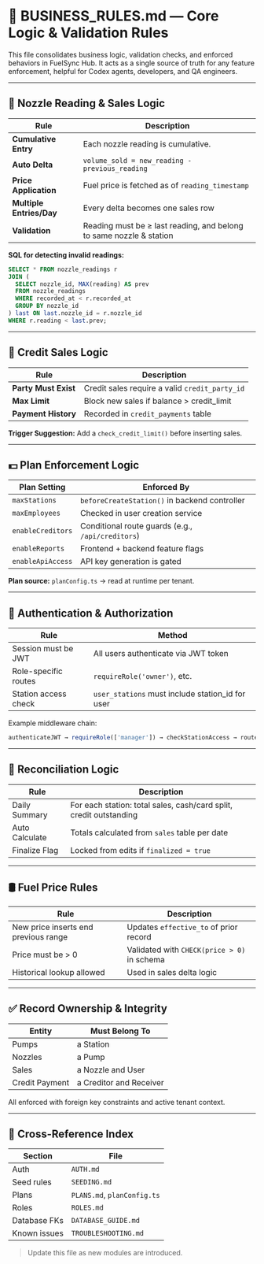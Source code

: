 # 📏 BUSINESS\_RULES.md — Core Logic & Validation Rules

This file consolidates business logic, validation checks, and enforced behaviors in FuelSync Hub. It acts as a single source of truth for any feature enforcement, helpful for Codex agents, developers, and QA engineers.

---

## 🔁 Nozzle Reading & Sales Logic

| Rule                     | Description                                                         |
| ------------------------ | ------------------------------------------------------------------- |
| **Cumulative Entry**     | Each nozzle reading is cumulative.                                  |
| **Auto Delta**           | `volume_sold = new_reading - previous_reading`                      |
| **Price Application**    | Fuel price is fetched as of `reading_timestamp`                     |
| **Multiple Entries/Day** | Every delta becomes one sales row                                   |
| **Validation**           | Reading must be ≥ last reading, and belong to same nozzle & station |

**SQL for detecting invalid readings:**

```sql
SELECT * FROM nozzle_readings r
JOIN (
  SELECT nozzle_id, MAX(reading) AS prev
  FROM nozzle_readings
  WHERE recorded_at < r.recorded_at
  GROUP BY nozzle_id
) last ON last.nozzle_id = r.nozzle_id
WHERE r.reading < last.prev;
```

---

## 🧮 Credit Sales Logic

| Rule                 | Description                                    |
| -------------------- | ---------------------------------------------- |
| **Party Must Exist** | Credit sales require a valid `credit_party_id` |
| **Max Limit**        | Block new sales if balance > credit\_limit     |
| **Payment History**  | Recorded in `credit_payments` table            |

**Trigger Suggestion:** Add a `check_credit_limit()` before inserting sales.

---

## 💵 Plan Enforcement Logic

| Plan Setting      | Enforced By                                       |
| ----------------- | ------------------------------------------------- |
| `maxStations`     | `beforeCreateStation()` in backend controller     |
| `maxEmployees`    | Checked in user creation service                  |
| `enableCreditors` | Conditional route guards (e.g., `/api/creditors`) |
| `enableReports`   | Frontend + backend feature flags                  |
| `enableApiAccess` | API key generation is gated                       |

**Plan source:** `planConfig.ts` → read at runtime per tenant.

---

## 🔐 Authentication & Authorization

| Rule                 | Method                                            |
| -------------------- | ------------------------------------------------- |
| Session must be JWT  | All users authenticate via JWT token              |
| Role-specific routes | `requireRole('owner')`, etc.                      |
| Station access check | `user_stations` must include station\_id for user |

Example middleware chain:

```ts
authenticateJWT → requireRole(['manager']) → checkStationAccess → route handler
```

---

## 🔁 Reconciliation Logic

| Rule           | Description                                                        |
| -------------- | ------------------------------------------------------------------ |
| Daily Summary  | For each station: total sales, cash/card split, credit outstanding |
| Auto Calculate | Totals calculated from `sales` table per date                      |
| Finalize Flag  | Locked from edits if `finalized = true`                            |

---

## 🛢 Fuel Price Rules

| Rule                                 | Description                                 |
| ------------------------------------ | ------------------------------------------- |
| New price inserts end previous range | Updates `effective_to` of prior record      |
| Price must be > 0                    | Validated with `CHECK(price > 0)` in schema |
| Historical lookup allowed            | Used in sales delta logic                   |

---

## ✅ Record Ownership & Integrity

| Entity         | Must Belong To          |
| -------------- | ----------------------- |
| Pumps          | a Station               |
| Nozzles        | a Pump                  |
| Sales          | a Nozzle and User       |
| Credit Payment | a Creditor and Receiver |

All enforced with foreign key constraints and active tenant context.

---

## 📎 Cross-Reference Index

| Section      | File                        |
| ------------ | --------------------------- |
| Auth         | `AUTH.md`                   |
| Seed rules   | `SEEDING.md`                |
| Plans        | `PLANS.md`, `planConfig.ts` |
| Roles        | `ROLES.md`                  |
| Database FKs | `DATABASE_GUIDE.md`         |
| Known issues | `TROUBLESHOOTING.md`        |

> Update this file as new modules are introduced.
